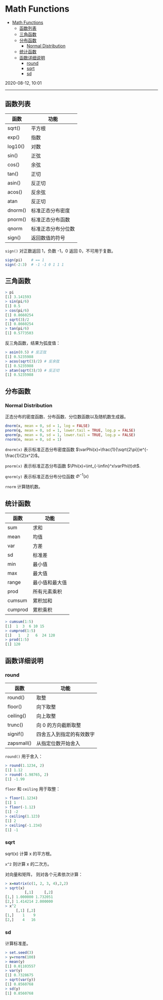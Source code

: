 # Math Functions

- [Math Functions](#math-functions)
  - [函数列表](#函数列表)
  - [三角函数](#三角函数)
  - [分布函数](#分布函数)
    - [Normal Distribution](#normal-distribution)
  - [统计函数](#统计函数)
  - [函数详细说明](#函数详细说明)
    - [round](#round)
    - [sqrt](#sqrt)
    - [sd](#sd)

2020-08-12, 10:01
***

## 函数列表

| 函数    | 功能               |
| ------- | ------------------ |
| sqrt()  | 平方根             |
| exp()   | 指数               |
| log10() | 对数               |
| sin()   | 正弦               |
| cos()   | 余弦               |
| tan()   | 正切               |
| asin()  | 反正切             |
| acos()  | 反余弦             |
| atan    | 反正切             |
| dnorm() | 标准正态分布密度   |
| pnorm() | 标准正态分布函数   |
| qnorm   | 标准正态分布分位数 |
| sign()  | 返回数值的符号     |

`sign()` 对正数返回 1，负数 -1，0 返回 0，不可用于复数。

```r
sign(pi)    # == 1
sign(-2:3)  # -1 -1 0 1 1 1
```

## 三角函数

```r
> pi
[1] 3.141593
> sin(pi/6)
[1] 0.5
> cos(pi/6)
[1] 0.8660254
> sqrt(3)/2
[1] 0.8660254
> tan(pi/6)
[1] 0.5773503
```

反三角函数，结果为弧度值：

```r
> asin(0.5) # 反正弦
[1] 0.5235988
> acos(sqrt(3)/2) # 反余弦
[1] 0.5235988
> atan(sqrt(3)/3) # 反正切
[1] 0.5235988
```

## 分布函数

### Normal Distribution

正态分布的密度函数、分布函数、分位数函数以及随机数生成器。

```r
dnorm(x, mean = 0, sd = 1, log = FALSE)
pnorm(q, mean = 0, sd = 1, lower.tail = TRUE, log.p = FALSE)
qnorm(p, mean = 0, sd = 1, lower.tail = TRUE, log.p = FALSE)
rnorm(n, mean = 0, sd = 1)
```

`dnorm(x)` 表示标准正态分布密度函数 $\varPhi(x)=\frac{1}{\sqrt{2\pi}}e^{-\frac{1}{2}x^2}$。

`pnorm(x)` 表示标准正态分布函数 $\Phi(x)=\int_{-\infin}^x\varPhi(t)dt$.

`qnorm(y)` 表示标准正态分布分位函数 $\Phi^{-1}(x)$

`rnorm` 计算随机数。

## 统计函数

| 函数    | 功能           |
| ------- | -------------- |
| sum     | 求和           |
| mean    | 均值           |
| var     | 方差           |
| sd      | 标准差         |
| min     | 最小值         |
| max     | 最大值         |
| range   | 最小值和最大值 |
| prod    | 所有元素乘积   |
| cumsum  | 累积加和       |
| cumprod | 累积乘积       |

```r
> cumsum(1:5)
[1]  1  3  6 10 15
> cumprod(1:5)
[1]   1   2   6  24 120
> prod(1:5)
[1] 120
```

## 函数详细说明

### round

| 函数       | 功能                     |
| ---------- | ------------------------ |
| round()    | 取整                     |
| floor()    | 向下取整                 |
| ceiling()  | 向上取整                 |
| trunc()    | 向 0 的方向截断取整      |
| signif()   | 四舍五入到指定的有效数字 |
| zapsmall() | 从指定位数开始舍入       |

`round()` 用于舍入：

```r
> round(1.1234, 2)
[1] 1.12
> round(-1.98765, 2)
[1] -1.99
```

`floor` 和 `ceiling` 用于取整：

```r
> floor(1.1234)
[1] 1
> floor(-1.12)
[1] -2
> ceiling(1.123)
[1] 2
> ceiling(-1.234)
[1] -1
```

### sqrt

sqrt(x) 计算 x 的平方根。

`x^2` 则计算 x 的二次方。

对向量和矩阵， 则对各个元素依次计算：

```r
> x=matrix(c(1, 2, 3, 4),2,2)
> sqrt(x)
         [,1]     [,2]
[1,] 1.000000 1.732051
[2,] 1.414214 2.000000
> x^2
     [,1] [,2]
[1,]    1    9
[2,]    4   16
```

### sd

计算标准差。

```r
> set.seed(3)
> y=rnorm(100)
> mean(y)
[1] 0.01103557
> var(y)
[1] 0.7328675
> sqrt(var(y))
[1] 0.8560768
> sd(y)
[1] 0.8560768
```
